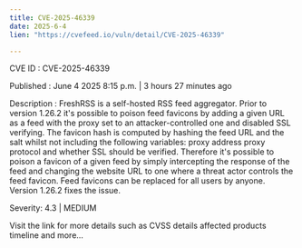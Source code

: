 ```yaml
---
title: CVE-2025-46339
date: 2025-6-4
lien: "https://cvefeed.io/vuln/detail/CVE-2025-46339"

---
```


CVE ID : CVE-2025-46339

Published :  June 4
2025
8:15 p.m. | 3 hours
27 minutes ago

Description : FreshRSS is a self-hosted RSS feed aggregator. Prior to version 1.26.2
it's possible to poison feed favicons by adding a given URL as a feed with the proxy set to an attacker-controlled one and disabled SSL verifying. The favicon hash is computed by hashing the feed URL and the salt
whilst not including the following variables: proxy address
proxy protocol
and whether SSL should be verified. Therefore it's possible to poison a favicon of a given feed by simply intercepting the response of the feed
and changing the website URL to one where a threat actor controls the feed favicon. Feed favicons can be replaced for all users by anyone. Version 1.26.2 fixes the issue.

Severity: 4.3 | MEDIUM

Visit the link for more details
such as CVSS details
affected products
timeline
and more...
